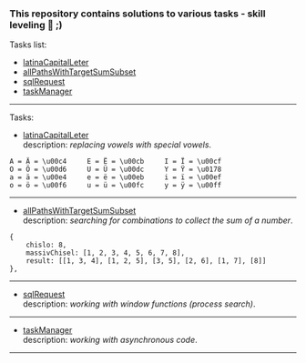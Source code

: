 ### This repository contains solutions to various tasks - skill leveling 💪 ;)
Tasks list:
* [latinaCapitalLeter](latinaCapitalLeter/readme.md)
* [allPathsWithTargetSumSubset](linkedinHelper_allPathsWithTargetSumSubset/readme.md)
* [sqlRequest](linkedinHelper_sqlRequest/readme.md)
* [taskManager](linkedinHelper_taskManager/readme.md)
---
Tasks:
* [latinaCapitalLeter](latinaCapitalLeter/readme.md)  
description: *replacing vowels with special vowels*.
```
A = Ä = \u00c4     E = Ë = \u00cb     I = Ï = \u00cf
O = Ö = \u00d6     U = Ü = \u00dc     Y = Ÿ = \u0178
a = ä = \u00e4     e = ë = \u00eb     i = ï = \u00ef
o = ö = \u00f6     u = ü = \u00fc     y = ÿ = \u00ff
```

---
* [allPathsWithTargetSumSubset](linkedinHelper_allPathsWithTargetSumSubset/readme.md)  
description: *searching for combinations to collect the sum of a number*.
```
{
    chislo: 8,
    massivChisel: [1, 2, 3, 4, 5, 6, 7, 8],
    result: [[1, 3, 4], [1, 2, 5], [3, 5], [2, 6], [1, 7], [8]]
},
```
---
* [sqlRequest](linkedinHelper_sqlRequest/readme.md)  
description: *working with window functions (process search)*.
---
* [taskManager](linkedinHelper_taskManager/readme.md)  
description: *working with asynchronous code*.
---
